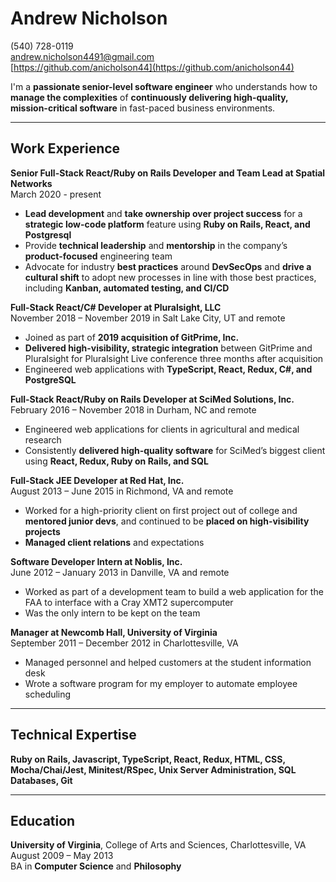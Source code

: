 # Andrew Nicholson
(540) 728-0119  
[andrew.nicholson4491@gmail.com](andrew.nicholson4491@gmail.com)  
[https://github.com/anicholson44](https://github.com/anicholson44)  

I'm a **passionate senior-level software engineer** who understands how to **manage the complexities** of **continuously delivering high-quality, mission-critical software** in fast-paced business environments.  

--- 

## Work Experience  

**Senior Full-Stack React/Ruby on Rails Developer and Team Lead at Spatial Networks**  
March 2020 - present
* **Lead development** and **take ownership over project success** for a **strategic low-code platform** feature using **Ruby on Rails, React, and Postgresql**
* Provide **technical leadership** and **mentorship** in the company’s **product-focused** engineering team
* Advocate for industry **best practices** around **DevSecOps** and **drive a cultural shift** to adopt new processes in line with those best practices, including **Kanban, automated testing, and CI/CD**


**Full-Stack React/C# Developer at Pluralsight, LLC**  
November 2018 – November 2019 in Salt Lake City, UT and remote
* Joined as part of **2019 acquisition of GitPrime, Inc.**
* **Delivered high-visibility, strategic integration** between GitPrime and Pluralsight for Pluralsight Live conference three months after acquisition
* Engineered web applications with **TypeScript, React, Redux, C#, and PostgreSQL**


**Full-Stack React/Ruby on Rails Developer at SciMed Solutions, Inc.**  
February 2016 – November 2018 in Durham, NC and remote
* Engineered web applications for clients in agricultural and medical research 
* Consistently **delivered high-quality software** for SciMed’s biggest client using **React, Redux, Ruby on Rails, and SQL**


**Full-Stack JEE Developer at Red Hat, Inc.**  
August 2013 – June 2015 in Richmond, VA and remote
* Worked for a high-priority client on first project out of college and **mentored junior devs**, and continued to be **placed on high-visibility projects**
* **Managed client relations** and expectations

**Software Developer Intern at Noblis, Inc.**  
June 2012 – January 2013 in Danville, VA and remote
* Worked as part of a development team to build a web application for the FAA to interface with a Cray XMT2 supercomputer
* Was the only intern to be kept on the team


**Manager at Newcomb Hall, University of Virginia**  
September 2011 – December 2012 in Charlottesville, VA
* Managed personnel and helped customers at the student information desk
* Wrote a software program for my employer to automate employee scheduling


---

## Technical Expertise  

**Ruby on Rails, Javascript, TypeScript, React, Redux, HTML, CSS, Mocha/Chai/Jest, Minitest/RSpec, Unix Server Administration, SQL Databases, Git**

---

## Education
**University of Virginia**, College of Arts and Sciences, Charlottesville, VA  
August 2009 – May 2013  
BA in **Computer Science** and **Philosophy**  

